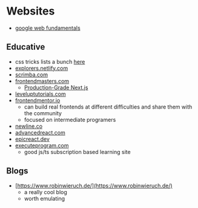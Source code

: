 # Websites

- [google web fundamentals](https://developers.google.com/web/fundamentals)

## Educative

- css tricks lists a bunch [here](https://css-tricks.com/teaching-web-dev-for-free-is-good-business/)
- [explorers.netlify.com](https://explorers.netlify.com/)
- [scrimba.com](https://scrimba.com/)
- [frontendmasters.com](https://frontendmasters.com/)
  - [Production-Grade Next.js](https://frontendmasters.com/courses/production-next/)
- [leveluptutorials.com](https://www.leveluptutorials.com/)
- [frontendmentor.io](https://www.frontendmentor.io/)
  - can build real frontends at different difficulties and share them with the community
  - focused on intermediate programers
- [newline.co](https://www.newline.co/)
- [advancedreact.com](https://advancedreact.com/)
- [epicreact.dev](https://epicreact.dev/)
- [executeprogram.com](https://www.executeprogram.com/)
  - good js/ts subscription based learning site

## Blogs

- [https://www.robinwieruch.de/](https://www.robinwieruch.de/)
  - a really cool blog
  - worth emulating
